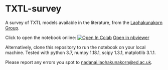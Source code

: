 # TXTL-survey
A survey of TXTL models available in the literature, from the [Laohakunakorn Group](http://laohakunakorn.bio.ed.ac.uk).

Click to open the notebook online: [![Open In Colab](https://colab.research.google.com/assets/colab-badge.svg)](https://colab.research.google.com/github/nadanai263/TXTL-survey/blob/master/TXTL_survey.ipynb)
[Open in nbviewer](https://nbviewer.jupyter.org/github/nadanai263/TXTL-survey/blob/master/TXTL_survey.ipynb)

Alternatively, clone this repository to run the notebook on your local machine. Tested with python 3.7, numpy 1.18.1, scipy 1.3.1, matplotlib 3.1.1.

Please report any errors you spot to [nadanai.laohakunakorn@ed.ac.uk](nadanai.laohakunakorn@ed.ac.uk).
